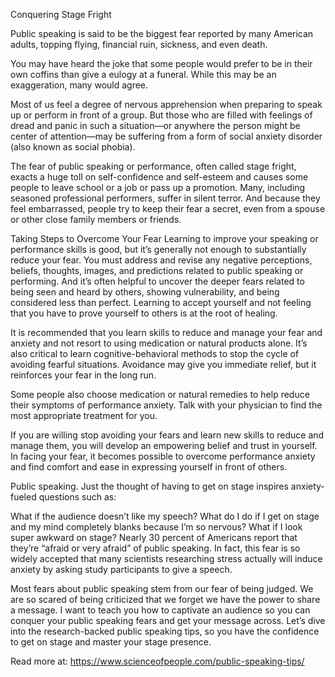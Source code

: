 Conquering Stage Fright


Public speaking is said to be the biggest fear reported by many American adults, topping flying, financial ruin, sickness, and even death.

You may have heard the joke that some people would prefer to be in their own coffins than give a eulogy at a funeral. While this may be an exaggeration, many would agree.

Most of us feel a degree of nervous apprehension when preparing to speak up or perform in front of a group. But those who are filled with feelings of dread and panic in such a situation—or anywhere the person might be center of attention—may be suffering from a form of social anxiety disorder (also known as social phobia).

The fear of public speaking or performance, often called stage fright, exacts a huge toll on self-confidence and self-esteem and causes some people to leave school or a job or pass up a promotion. Many, including seasoned professional performers, suffer in silent terror. And because they feel embarrassed, people try to keep their fear a secret, even from a spouse or other close family members or friends.

Taking Steps to Overcome Your Fear
Learning to improve your speaking or performance skills is good, but it’s generally not enough to substantially reduce your fear. You must address and revise any negative perceptions, beliefs, thoughts, images, and predictions related to public speaking or performing. And it’s often helpful to uncover the deeper fears related to being seen and heard by others, showing vulnerability, and being considered less than perfect. Learning to accept yourself and not feeling that you have to prove yourself to others is at the root of healing.

It is recommended that you learn skills to reduce and manage your fear and anxiety and not resort to using medication or natural products alone. It’s also critical to learn cognitive-behavioral methods to stop the cycle of avoiding fearful situations. Avoidance may give you immediate relief, but it reinforces your fear in the long run.

Some people also choose medication or natural remedies to help reduce their symptoms of performance anxiety. Talk with your physician to find the most appropriate treatment for you.

If you are willing stop avoiding your fears and learn new skills to reduce and manage them, you will develop an empowering belief and trust in yourself. In facing your fear, it becomes possible to overcome performance anxiety and find comfort and ease in expressing yourself in front of others.

Public speaking. Just the thought of having to get on stage inspires anxiety-fueled questions such as:

What if the audience doesn’t like my speech?
What do I do if I get on stage and my mind completely blanks because I’m so nervous?
What if I look super awkward on stage?
Nearly 30 percent of Americans report that they’re “afraid or very afraid” of public speaking. In fact, this fear is so widely accepted that many scientists researching stress actually will induce anxiety by asking study participants to give a speech.

Most fears about public speaking stem from our fear of being judged. We are so scared of being criticized that we forget we have the power to share a message. I want to teach you how to captivate an audience so you can conquer your public speaking fears and get your message across. Let’s dive into the research-backed public speaking tips, so you have the confidence to get on stage and master your stage presence.

 Read more at: https://www.scienceofpeople.com/public-speaking-tips/
